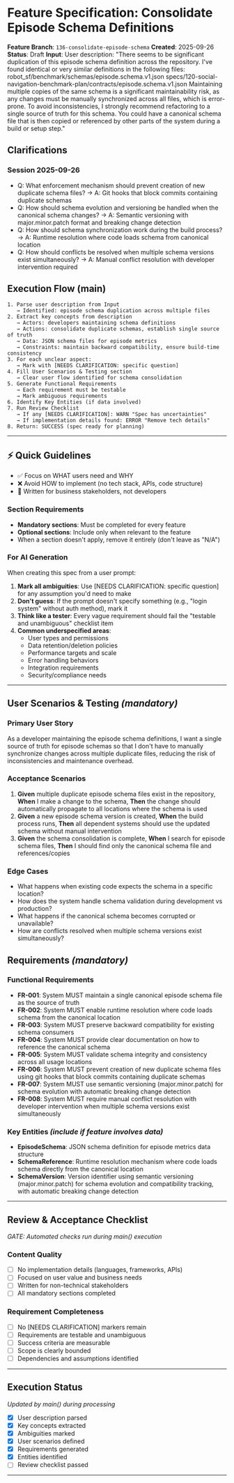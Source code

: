 # Feature Specification: Consolidate Episode Schema Definitions

**Feature Branch**: `136-consolidate-episode-schema`
**Created**: 2025-09-26
**Status**: Draft
**Input**: User description: "There seems to be significant duplication of this episode schema definition across the repository. I've found identical or very similar definitions in the following files: robot_sf/benchmark/schemas/episode.schema.v1.json specs/120-social-navigation-benchmark-plan/contracts/episode.schema.v1.json Maintaining multiple copies of the same schema is a significant maintainability risk, as any changes must be manually synchronized across all files, which is error-prone. To avoid inconsistencies, I strongly recommend refactoring to a single source of truth for this schema. You could have a canonical schema file that is then copied or referenced by other parts of the system during a build or setup step."

## Clarifications

### Session 2025-09-26
- Q: What enforcement mechanism should prevent creation of new duplicate schema files? → A: Git hooks that block commits containing duplicate schemas
- Q: How should schema evolution and versioning be handled when the canonical schema changes? → A: Semantic versioning with major.minor.patch format and breaking change detection
- Q: How should schema synchronization work during the build process? → A: Runtime resolution where code loads schema from canonical location
- Q: How should conflicts be resolved when multiple schema versions exist simultaneously? → A: Manual conflict resolution with developer intervention required

## Execution Flow (main)
```
1. Parse user description from Input
   → Identified: episode schema duplication across multiple files
2. Extract key concepts from description
   → Actors: developers maintaining schema definitions
   → Actions: consolidate duplicate schemas, establish single source of truth
   → Data: JSON schema files for episode metrics
   → Constraints: maintain backward compatibility, ensure build-time consistency
3. For each unclear aspect:
   → Mark with [NEEDS CLARIFICATION: specific question]
4. Fill User Scenarios & Testing section
   → Clear user flow identified for schema consolidation
5. Generate Functional Requirements
   → Each requirement must be testable
   → Mark ambiguous requirements
6. Identify Key Entities (if data involved)
7. Run Review Checklist
   → If any [NEEDS CLARIFICATION]: WARN "Spec has uncertainties"
   → If implementation details found: ERROR "Remove tech details"
8. Return: SUCCESS (spec ready for planning)
```

---

## ⚡ Quick Guidelines
- ✅ Focus on WHAT users need and WHY
- ❌ Avoid HOW to implement (no tech stack, APIs, code structure)
- 👥 Written for business stakeholders, not developers

### Section Requirements
- **Mandatory sections**: Must be completed for every feature
- **Optional sections**: Include only when relevant to the feature
- When a section doesn't apply, remove it entirely (don't leave as "N/A")

### For AI Generation
When creating this spec from a user prompt:
1. **Mark all ambiguities**: Use [NEEDS CLARIFICATION: specific question] for any assumption you'd need to make
2. **Don't guess**: If the prompt doesn't specify something (e.g., "login system" without auth method), mark it
3. **Think like a tester**: Every vague requirement should fail the "testable and unambiguous" checklist item
4. **Common underspecified areas**:
   - User types and permissions
   - Data retention/deletion policies
   - Performance targets and scale
   - Error handling behaviors
   - Integration requirements
   - Security/compliance needs

---

## User Scenarios & Testing *(mandatory)*

### Primary User Story
As a developer maintaining the episode schema definitions, I want a single source of truth for episode schemas so that I don't have to manually synchronize changes across multiple duplicate files, reducing the risk of inconsistencies and maintenance overhead.

### Acceptance Scenarios
1. **Given** multiple duplicate episode schema files exist in the repository, **When** I make a change to the schema, **Then** the change should automatically propagate to all locations where the schema is used
2. **Given** a new episode schema version is created, **When** the build process runs, **Then** all dependent systems should use the updated schema without manual intervention
3. **Given** the schema consolidation is complete, **When** I search for episode schema files, **Then** I should find only the canonical schema file and references/copies

### Edge Cases
- What happens when existing code expects the schema in a specific location?
- How does the system handle schema validation during development vs production?
- What happens if the canonical schema becomes corrupted or unavailable?
- How are conflicts resolved when multiple schema versions exist simultaneously?

## Requirements *(mandatory)*

### Functional Requirements
- **FR-001**: System MUST maintain a single canonical episode schema file as the source of truth
- **FR-002**: System MUST enable runtime resolution where code loads schema from the canonical location
- **FR-003**: System MUST preserve backward compatibility for existing schema consumers
- **FR-004**: System MUST provide clear documentation on how to reference the canonical schema
- **FR-005**: System MUST validate schema integrity and consistency across all usage locations
- **FR-006**: System MUST prevent creation of new duplicate schema files using git hooks that block commits containing duplicate schemas
- **FR-007**: System MUST use semantic versioning (major.minor.patch) for schema evolution with automatic breaking change detection
- **FR-008**: System MUST require manual conflict resolution with developer intervention when multiple schema versions exist simultaneously

### Key Entities *(include if feature involves data)*
- **EpisodeSchema**: JSON schema definition for episode metrics data structure
- **SchemaReference**: Runtime resolution mechanism where code loads schema directly from the canonical location
- **SchemaVersion**: Version identifier using semantic versioning (major.minor.patch) for schema evolution and compatibility tracking, with automatic breaking change detection

---

## Review & Acceptance Checklist
*GATE: Automated checks run during main() execution*

### Content Quality
- [ ] No implementation details (languages, frameworks, APIs)
- [ ] Focused on user value and business needs
- [ ] Written for non-technical stakeholders
- [ ] All mandatory sections completed

### Requirement Completeness
- [ ] No [NEEDS CLARIFICATION] markers remain
- [ ] Requirements are testable and unambiguous
- [ ] Success criteria are measurable
- [ ] Scope is clearly bounded
- [ ] Dependencies and assumptions identified

---

## Execution Status
*Updated by main() during processing*

- [x] User description parsed
- [x] Key concepts extracted
- [x] Ambiguities marked
- [x] User scenarios defined
- [x] Requirements generated
- [x] Entities identified
- [ ] Review checklist passed

---
